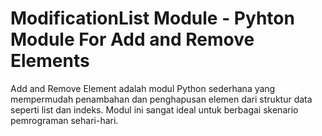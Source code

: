 # ModificationList Module - Pyhton Module For Add and Remove Elements 
Add and Remove Element adalah modul Python sederhana yang mempermudah penambahan dan penghapusan elemen dari struktur data seperti list dan indeks. Modul ini sangat ideal untuk berbagai skenario pemrograman sehari-hari.
